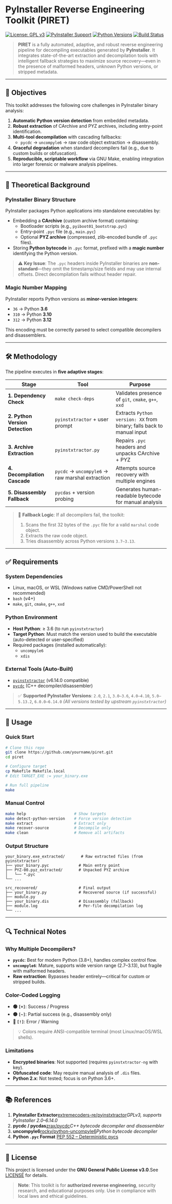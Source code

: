 # PyInstaller Reverse Engineering Toolkit (PIRET)

[![License: GPL v3](https://img.shields.io/badge/License-GPLv3-blue.svg)](https://www.gnu.org/licenses/gpl-3.0)
[![PyInstaller Support](https://img.shields.io/badge/PyInstaller-2.0%20–%206.14.0-informational)](https://github.com/pyinstaller/pyinstaller)
[![Python Versions](https://img.shields.io/badge/Python-3.6%20–%203.13+-blue)](https://www.python.org)
[![Build Status](https://img.shields.io/badge/Makefile-Adaptive%20Pipeline-green)](Makefile)

> **PIRET** is a fully automated, adaptive, and robust reverse engineering pipeline for decompiling executables generated by **PyInstaller**. It integrates state-of-the-art extraction and decompilation tools with intelligent fallback strategies to maximize source recovery—even in the presence of malformed headers, unknown Python versions, or stripped metadata.

---

## 🎯 Objectives

This toolkit addresses the following core challenges in PyInstaller binary analysis:

1. **Automatic Python version detection** from embedded metadata.
2. **Robust extraction** of CArchive and PYZ archives, including entry-point identification.
3. **Multi-tool decompilation** with cascading fallbacks:
   - `pycdc` → `uncompyle6` → raw code object extraction → disassembly.
4. **Graceful degradation** when standard decompilers fail (e.g., due to custom builds or obfuscation).
5. **Reproducible, scriptable workflow** via GNU Make, enabling integration into larger forensic or malware analysis pipelines.

---

## 🧠 Theoretical Background

### PyInstaller Binary Structure

PyInstaller packages Python applications into standalone executables by:

- Embedding a **CArchive** (custom archive format) containing:
  - Bootloader scripts (e.g., `pyiboot01_bootstrap.pyc`)
  - Entry-point `.pyc` file (e.g., `main.pyc`)
  - Optional **PYZ archive** (compressed, zlib-encoded bundle of `.pyc` files).
- Storing **Python bytecode** in `.pyc` format, prefixed with a **magic number** identifying the Python version.

> ⚠️ **Key Issue**: The `.pyc` headers inside PyInstaller binaries are **non-standard**—they omit the timestamp/size fields and may use internal offsets. Direct decompilation fails without header repair.

### Magic Number Mapping

PyInstaller reports Python versions as **minor-version integers**:

- `36` → Python **3.6**
- `310` → Python **3.10**
- `312` → Python **3.12**

This encoding must be correctly parsed to select compatible decompilers and disassemblers.

---

## 🛠️ Methodology

The pipeline executes in **five adaptive stages**:

| Stage                                 | Tool                                                  | Purpose                                                                 |
| ------------------------------------- | ----------------------------------------------------- | ----------------------------------------------------------------------- |
| **1. Dependency Check**         | `make check-deps`                                   | Validates presence of `git`, `cmake`, `g++`, `xxd`              |
| **2. Python Version Detection** | `pyinstxtractor` + user prompt                      | Extracts `Python version: XX` from binary; falls back to manual input |
| **3. Archive Extraction**       | `pyinstxtractor.py`                                 | Repairs `.pyc` headers and unpacks CArchive + PYZ                     |
| **4. Decompilation Cascade**    | `pycdc` → `uncompyle6` → raw marshal extraction | Attempts source recovery with multiple engines                          |
| **5. Disassembly Fallback**     | `pycdas` + version probing                          | Generates human-readable bytecode for manual analysis                   |

> 🔁 **Fallback Logic**: If all decompilers fail, the toolkit:
>
> 1. Scans the first 32 bytes of the `.pyc` file for a valid `marshal` code object.
> 2. Extracts the raw code object.
> 3. Tries disassembly across Python versions `3.7–3.13`.

---

## ✅ Requirements

### System Dependencies

- Linux, macOS, or WSL (Windows native CMD/PowerShell not recommended)
- `bash` (v4+)
- `make`, `git`, `cmake`, `g++`, `xxd`

### Python Environment

- **Host Python**: ≥ 3.6 (to run `pyinstxtractor`)
- **Target Python**: Must match the version used to build the executable (auto-detected or user-specified)
- Required packages (installed automatically):
  - `uncompyle6`
  - `xdis`

### External Tools (Auto-Built)

- [`pyinstxtractor`](https://github.com/extremecoders-re/pyinstxtractor) (v6.14.0 compatible)
- [`pycdc`](https://github.com/zrax/pycdc) (C++ decompiler/disassembler)

> ✅ **Supported PyInstaller Versions**:
> `2.0`, `2.1`, `3.0–3.6`, `4.0–4.10`, `5.0–5.13.2`, `6.0.0–6.14.0`
> *(All versions tested by upstream `pyinstxtractor`)*

---

## 🚀 Usage

### Quick Start

```bash
# Clone this repo
git clone https://github.com/yourname/piret.git
cd piret

# Configure target
cp Makefile Makefile.local
# Edit TARGET_EXE := your_binary.exe

# Run full pipeline
make
```

### Manual Control

```bash
make help                     # Show targets
make detect-python-version    # Force version detection
make extract                  # Extract only
make recover-source           # Decompile only
make clean                    # Remove all artifacts
```

### Output Structure

```
your_binary.exe_extracted/       # Raw extracted files (from pyinstxtractor)
├── your_binary.pyc             # Main entry point
├── PYZ-00.pyz_extracted/       # Unpacked PYZ archive
│   └── *.pyc
└── ...

src_recovered/                  # Final output
├── your_binary.py              # Recovered source (if successful)
├── module.py
├── your_binary.dis             # Disassembly (fallback)
├── module.log                  # Per-file decompilation log
└── ...
```

---

## 🔍 Technical Notes

### Why Multiple Decompilers?

- **`pycdc`**: Best for modern Python (3.8+), handles complex control flow.
- **`uncompyle6`**: Mature, supports wide version range (2.7–3.13), but fragile with malformed headers.
- **Raw extraction**: Bypasses header entirely—critical for custom or stripped builds.

### Color-Coded Logging

- **🟢 `[+]`**: Success / Progress
- **🟡 `[~]`**: Partial success (e.g., disassembly only)
- **🔴 `[!]`**: Error / Warning

> 💡 Colors require ANSI-compatible terminal (most Linux/macOS/WSL shells).

### Limitations

- **Encrypted binaries**: Not supported (requires `pyinstxtractor-ng` with key).
- **Obfuscated code**: May require manual analysis of `.dis` files.
- **Python 2.x**: Not tested; focus is on Python 3.6+.

---

## 📚 References

1. **PyInstaller Extractor**[extremecoders-re/pyinstxtractor](https://github.com/extremecoders-re/pyinstxtractor)*GPLv3, supports PyInstaller 2.0–6.14.0*
2. **pycdc / pycdas**[zrax/pycdc](https://github.com/zrax/pycdc)*C++ bytecode decompiler and disassembler*
3. **uncompyle6**[rocky/python-uncompyle6](https://github.com/rocky/python-uncompyle6)*Python bytecode decompiler*
4. **Python `.pyc` Format**
   [PEP 552 – Deterministic pycs](https://peps.python.org/pep-0552/)

---

## 📄 License

This project is licensed under the **GNU General Public License v3.0**.See [LICENSE](LICENSE) for details.

> **Note**: This toolkit is for **authorized reverse engineering**, security research, and educational purposes only. Use in compliance with local laws and ethical guidelines.
